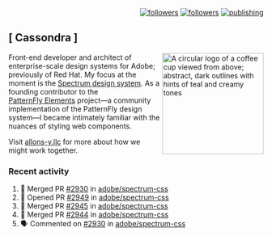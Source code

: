 <p align="right"><a rel="me" href="https://front-end.social/@castastrophe">
    <img alt="followers" title="Follow me on Mastodon" src="https://img.shields.io/mastodon/follow/109297102751309835?domain=https%3A%2F%2Ffront-end.social&label=Follow&logo=mastodon&logoColor=white&style=for-the-badge&labelColor=008080&color=006969"/></a>
  <a href="https://codepen.io/castastrophe/">
    <img alt="followers" title="Follow me on CodePen" src="https://img.shields.io/badge/23-1?color=640464&labelColor=7c007c&style=for-the-badge&logo=codepen&label=Follow"/></a>
<a href="https://castastrophe.medium.com/">
    <img alt="publishing" title="View articles on Medium" src="https://img.shields.io/badge/107-1?color=666&labelColor=444&label=subscribe&logo=medium&logoColor=white&style=for-the-badge"/></a>
</p>

## [&nbsp;Cassondra&nbsp;]

<img align="right" src="https://github-production-user-asset-6210df.s3.amazonaws.com/1840295/253016758-ba468774-1cd3-42c2-8f43-947b5eeb5edf.png" height="200" alt="A circular logo of a coffee cup viewed from above; abstract, dark outlines with hints of teal and creamy tones">

Front-end developer and architect of enterprise-scale design systems for Adobe; previously of Red Hat. My focus at the moment is the [Spectrum design system](https://github.com/adobe/spectrum-css). As a founding contributor to the [PatternFly&nbsp;Elements](https://github.com/patternfly/patternfly-elements) project&mdash;a community implementation of the PatternFly design system&mdash;I became intimately familiar with the nuances of styling web components.

Visit [allons-y.llc](http://allons-y.llc/) for more about how we might work together.

### Recent activity

<!--START_SECTION:activity-->
1. 🎉 Merged PR [#2930](https://github.com/adobe/spectrum-css/pull/2930) in [adobe/spectrum-css](https://github.com/adobe/spectrum-css)
2. 💪 Opened PR [#2949](https://github.com/adobe/spectrum-css/pull/2949) in [adobe/spectrum-css](https://github.com/adobe/spectrum-css)
3. 🎉 Merged PR [#2945](https://github.com/adobe/spectrum-css/pull/2945) in [adobe/spectrum-css](https://github.com/adobe/spectrum-css)
4. 🎉 Merged PR [#2944](https://github.com/adobe/spectrum-css/pull/2944) in [adobe/spectrum-css](https://github.com/adobe/spectrum-css)
5. 🗣 Commented on [#2930](https://github.com/adobe/spectrum-css/pull/2930#issuecomment-2256086075) in [adobe/spectrum-css](https://github.com/adobe/spectrum-css)
<!--END_SECTION:activity-->
